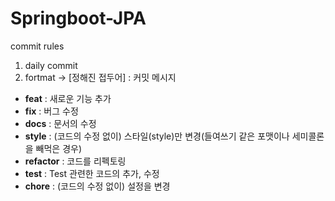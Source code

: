 # Springboot-JPA

commit rules

1. daily commit 
2. fortmat -> [정해진 접두어] : 커밋 메시지
  - **feat** : 새로운 기능 추가
  - **fix** : 버그 수정
  - **docs** : 문서의 수정
  - **style** : (코드의 수정 없이) 스타일(style)만 변경(들여쓰기 같은 포맷이나 세미콜론을 빼먹은 경우)
  - **refactor** : 코드를 리펙토링
  - **test** : Test 관련한 코드의 추가, 수정
  - **chore** : (코드의 수정 없이) 설정을 변경 
